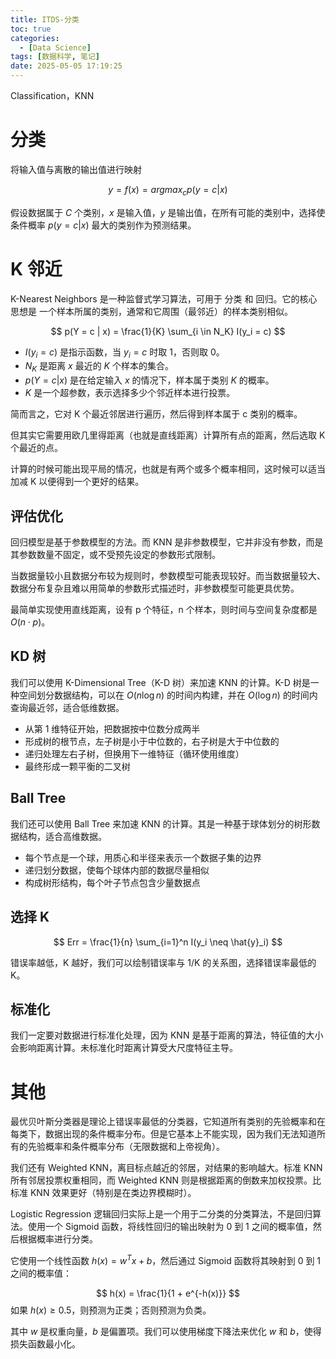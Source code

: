 ```yaml
---
title: ITDS-分类
toc: true
categories:
  - [Data Science]
tags: [数据科学, 笔记]
date: 2025-05-05 17:19:25
---
```


Classification，KNN

<!-- more -->

# 分类

将输入值与离散的输出值进行映射

$$
y = f(x) = argmax_c p(y=c|x)
$$

假设数据属于 $C$ 个类别，$x$ 是输入值，$y$ 是输出值，在所有可能的类别中，选择使条件概率 $p(y=c|x)$ 最大的类别作为预测结果。

# K 邻近

K-Nearest Neighbors 是一种监督式学习算法，可用于 分类 和 回归。它的核心思想是 一个样本所属的类别，通常和它周围（最邻近）的样本类别相似。

$$
p(Y = c | x) = \frac{1}{K} \sum_{i \in N_K} I(y_i = c)
$$

- $I(y_i = c)$ 是指示函数，当 $y_i = c$ 时取 1，否则取 0。
- $N_K$ 是距离 $x$ 最近的 $K$ 个样本的集合。
- $p(Y = c | x)$ 是在给定输入 $x$ 的情况下，样本属于类别 $K$ 的概率。
- $K$ 是一个超参数，表示选择多少个邻近样本进行投票。

简而言之，它对 K 个最近邻居进行遍历，然后得到样本属于 c 类别的概率。

但其实它需要用欧几里得距离（也就是直线距离）计算所有点的距离，然后选取 K 个最近的点。

计算的时候可能出现平局的情况，也就是有两个或多个概率相同，这时候可以适当加减 K 以便得到一个更好的结果。

## 评估优化

回归模型是基于参数模型的方法。而 KNN 是非参数模型，它并非没有参数，而是其参数数量不固定，或不受预先设定的参数形式限制。

当数据量较小且数据分布较为规则时，参数模型可能表现较好。而当数据量较大、数据分布复杂且难以用简单的参数形式描述时，非参数模型可能更具优势。

最简单实现使用直线距离，设有 p 个特征，n 个样本，则时间与空间复杂度都是 $O(n \cdot p)$。

## KD 树

我们可以使用 K-Dimensional Tree（K-D 树）来加速 KNN 的计算。K-D 树是一种空间划分数据结构，可以在 $O(n \log n)$ 的时间内构建，并在 $O(\log n)$ 的时间内查询最近邻，适合低维数据。

- 从第 1 维特征开始，把数据按中位数分成两半
- 形成树的根节点，左子树是小于中位数的，右子树是大于中位数的
- 递归处理左右子树，但换用下一维特征（循环使用维度）
- 最终形成一颗平衡的二叉树

## Ball Tree

我们还可以使用 Ball Tree 来加速 KNN 的计算。其是一种基于球体划分的树形数据结构，适合高维数据。

- 每个节点是一个球，用质心和半径来表示一个数据子集的边界
- 递归划分数据，使每个球体内部的数据尽量相似
- 构成树形结构，每个叶子节点包含少量数据点

## 选择 K

$$
Err = \frac{1}{n} \sum_{i=1}^n I(y_i \neq \hat{y}_i)
$$

错误率越低，K 越好，我们可以绘制错误率与 1/K 的关系图，选择错误率最低的 K。

## 标准化

我们一定要对数据进行标准化处理，因为 KNN 是基于距离的算法，特征值的大小会影响距离计算。未标准化时距离计算受大尺度特征主导。

# 其他

最优贝叶斯分类器是理论上错误率最低的分类器，它知道所有类别的先验概率和在每类下，数据出现的条件概率分布。但是它基本上不能实现，因为我们无法知道所有的先验概率和条件概率分布（无限数据和上帝视角）。

我们还有 Weighted KNN，离目标点越近的邻居，对结果的影响越大。标准 KNN 所有邻居投票权重相同，而 Weighted KNN 则是根据距离的倒数来加权投票。比标准 KNN 效果更好（特别是在类边界模糊时）。

Logistic Regression 逻辑回归实际上是一个用于二分类的分类算法，不是回归算法。使用一个 Sigmoid 函数，将线性回归的输出映射为 0 到 1 之间的概率值，然后根据概率进行分类。

它使用一个线性函数 $h(x) = w^T x + b$，然后通过 Sigmoid 函数将其映射到 0 到 1 之间的概率值：

$$
h(x) = \frac{1}{1 + e^{-h(x)}}
$$
如果 $h(x) \geq 0.5$，则预测为正类；否则预测为负类。

其中 $w$ 是权重向量，$b$ 是偏置项。我们可以使用梯度下降法来优化 $w$ 和 $b$，使得损失函数最小化。
